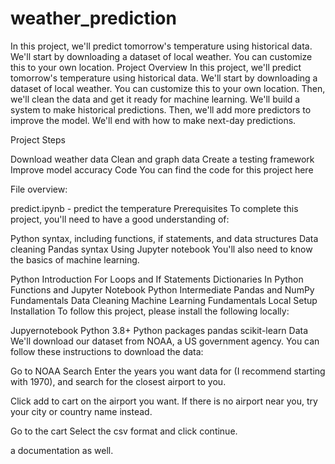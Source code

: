 # weather_prediction
In this project, we'll predict tomorrow's temperature using historical data. We'll start by downloading a dataset of local weather. You can customize this to your own location.
Project Overview
In this project, we'll predict tomorrow's temperature using historical data. We'll start by downloading a dataset of local weather. You can customize this to your own location. Then, we'll clean the data and get it ready for machine learning. We'll build a system to make historical predictions. Then, we'll add more predictors to improve the model. We'll end with how to make next-day predictions.

Project Steps

Download weather data
Clean and graph data
Create a testing framework
Improve model accuracy
Code
You can find the code for this project here

File overview:

predict.ipynb - predict the temperature
Prerequisites
To complete this project, you'll need to have a good understanding of:

Python syntax, including functions, if statements, and data structures
Data cleaning
Pandas syntax
Using Jupyter notebook
You'll also need to know the basics of machine learning.


Python Introduction
For Loops and If Statements
Dictionaries In Python
Functions and Jupyter Notebook
Python Intermediate
Pandas and NumPy Fundamentals
Data Cleaning
Machine Learning Fundamentals
Local Setup
Installation
To follow this project, please install the following locally:

Jupyernotebook
Python 3.8+
Python packages
pandas
scikit-learn
Data
We'll download our dataset from NOAA, a US government agency. You can follow these instructions to download the data:

Go to NOAA Search
Enter the years you want data for (I recommend starting with 1970), and search for the closest airport to you.

Click add to cart on the airport you want.
If there is no airport near you, try your city or country name instead.

Go to the cart
Select the csv format and click continue.

a documentation as well.